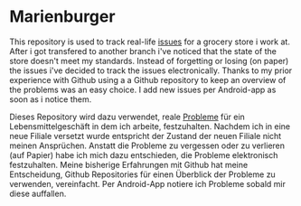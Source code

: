 # Marienburger

This repository is used to track real-life [issues](https://github.com/Chelyocarpus/Marienburg/issues) for a grocery store i work at.
After i got transfered to another branch i've noticed that the state of the store doesn't meet my standards. Instead of forgetting or losing (on paper) the issues i've decided to track the issues electronically. Thanks to my prior experience with Github using a a Github repository to keep an overview of the problems was an easy choice. I add new issues per Android-app as soon as i notice them.

Dieses Repository wird dazu verwendet, reale [Probleme](https://github.com/Chelyocarpus/Marienburg/issues) für ein Lebensmittelgeschäft in dem ich arbeite, festzuhalten.
Nachdem ich in eine neue Filiale versetzt wurde entspricht der Zustand der neuen Filiale nicht meinen Ansprüchen. Anstatt die Probleme zu vergessen oder zu verlieren (auf Papier) habe ich mich dazu entschieden, die Probleme elektronisch festzuhalten. Meine bisherige Erfahrungen mit Github hat meine Entscheidung, Github Repositories für einen Überblick der Probleme zu verwenden, vereinfacht. Per Android-App notiere ich Probleme sobald mir diese auffallen.


